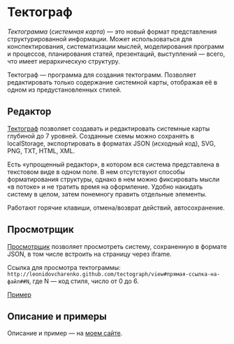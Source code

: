 # Тектограф
*Тектограмма* (_системная карта_) — это новый формат представления структурированной информации.
Может использоваться для конспектирования, систематизации мыслей, моделирования программ и процессов, планирования статей, презентаций, выступлений — всего, что имеет иерархическую структуру.

Тектограф — программа для создания тектограмм. Позволяет редактировать только содержание системной карты, отображая её в одном из предустановленных стилей.

## Редактор
[Тектограф](http://leonidovcharenko.github.com/tectograph) позволяет создавать и редактировать системные карты глубиной до 7 уровней.
Созданные схемы можно сохранять в localStorage, экспортировать в форматах JSON (исходный код), SVG, PNG, TXT, HTML, XML.

Есть «упрощенный редактор», в котором вся система представлена в текстовом виде в одном поле.
В нем отсутствуют способы форматирования структуры, однако в нем можно фиксировать мысли «в потоке» и не тратить время на оформление.
Удобно накидать систему в целом, затем понемногу править отдельные элементы.

Работают горячие клавиши, отмена/возврат действий, автосохранение.

## Просмотрщик
[Просмотрщик](http://leonidovcharenko.github.com/tectograph/view) позволяет просмотреть систему, сохраненную в формате JSON,
в том числе встроить на страницу через iframe.

Ссылка для просмотра тектограммы: `http://leonidovcharenko.github.com/tectograph/view#прямая-ссылка-на-файл##N`, где N — код стиля, число от 0 до 6.

[Пример](http://leonidovcharenko.github.io/tectograph/view#https://dl.dropboxusercontent.com/s/1o2ne7gxvbu5us3/25-point_website_usability_checklist.json?dl=0##2)

## Описание и примеры

Описание и пример — на [моем сайте](http://leonidovcharenko.ru/tectograms).
